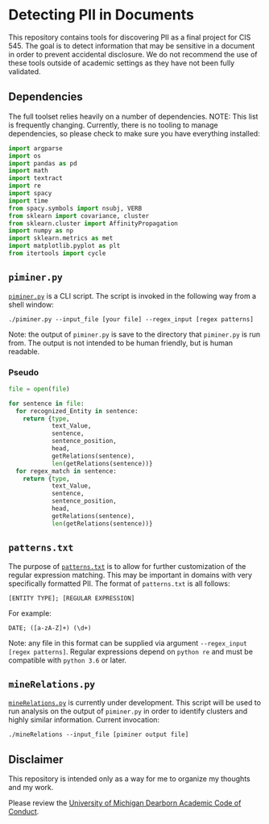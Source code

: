 # Detecting PII in Documents
This repository contains tools for discovering PII as a final project for CIS 545. The goal is to detect information that may be sensitive in a document in order to prevent accidental disclosure. We do not recommend the use of these tools outside of academic settings as they have not been fully validated.

## Dependencies
The full toolset relies heavily on a number of dependencies. NOTE: This list is frequently changing. Currently, there is no tooling to manage dependencies, so please check to make sure you have everything installed:

```python
import argparse
import os
import pandas as pd
import math
import textract
import re
import spacy
import time
from spacy.symbols import nsubj, VERB
from sklearn import covariance, cluster
from sklearn.cluster import AffinityPropagation
import numpy as np
import sklearn.metrics as met
import matplotlib.pyplot as plt
from itertools import cycle
```

## `piminer.py`
[`piminer.py`](PIMINER.py) is a CLI script. The script is invoked in the following way from a shell window:

```
./piminer.py --input_file [your file] --regex_input [regex patterns]
```

Note: the output of `piminer.py` is save to the directory that `piminer.py` is run from. The output is not intended to be human friendly, but is human readable.

### Pseudo

```python
file = open(file)

for sentence in file:
  for recognized_Entity in sentence:
    return {type,
            text_Value,
            sentence,
            sentence_position,
            head,
            getRelations(sentence),
            len(getRelations(sentence))}
  for regex_match in sentence:
    return {type,
            text_Value,
            sentence,
            sentence_position,
            head,
            getRelations(sentence),
            len(getRelations(sentence))}
```


## `patterns.txt`
The purpose of [`patterns.txt`](patterns.txt) is to allow for further customization of the regular expression matching. This may be important in domains with very specifically formatted PII. The format of `patterns.txt` is all follows:

```
[ENTITY TYPE]; [REGULAR EXPRESSION]
```

For example:

```
DATE; ([a-zA-Z]+) (\d+)
```

Note: any file in this format can be supplied via argument `--regex_input [regex patterns]`. Regular expressions depend on `python re` and must be compatible with `python 3.6` or later.

## `mineRelations.py`
[`mineRelations.py`](mineRelations.py) is currently under development. This script will be used to run analysis on the output of `piminer.py` in order to identify clusters and highly similar information. Current invocation:

```
./mineRelations --input_file [piminer output file]
```

## Disclaimer
This repository is intended only as a way for me to organize my thoughts and my work.

Please review the [University of Michigan Dearborn Academic Code of Conduct](http://catalog.umd.umich.edu/graduate/academic-policies/academic-code-of-conduct/).
